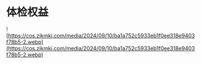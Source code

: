 # 体检权益

![https://cos.zjkmkj.com/media/2024/09/10/ba1a752c5933eb1f0ee318e9403f78b5-2.webp](https://cos.zjkmkj.com/media/2024/09/10/ba1a752c5933eb1f0ee318e9403f78b5-2.webp)
